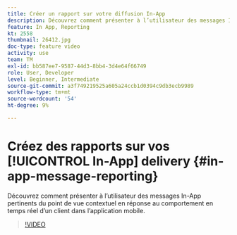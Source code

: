 ```yaml
---
title: Créer un rapport sur votre diffusion In-App
description: Découvrez comment présenter à l’utilisateur des messages In-App pertinents du point de vue contextuel en réponse au comportement en temps réel d’un client dans l’application mobile.
feature: In App, Reporting
kt: 2558
thumbnail: 26412.jpg
doc-type: feature video
activity: use
team: TM
exl-id: bb587ee7-9587-44d3-8bb4-3d4e64f66749
role: User, Developer
level: Beginner, Intermediate
source-git-commit: a3f749219525a605a24ccb1d0394c9db3ecb9989
workflow-type: tm+mt
source-wordcount: '54'
ht-degree: 9%

---
```


# Créez des rapports sur vos [!UICONTROL In-App] delivery {#in-app-message-reporting}

Découvrez comment présenter à l’utilisateur des messages In-App pertinents du point de vue contextuel en réponse au comportement en temps réel d’un client dans l’application mobile.

>[!VIDEO](https://video.tv.adobe.com/v/26412?quality=12&learn=on)

